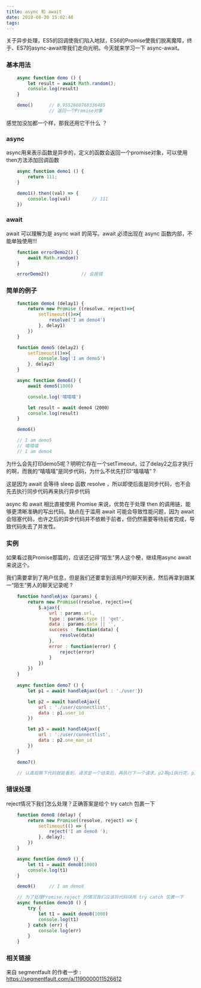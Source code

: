 ```yaml
---
title: async 和 await
date: 2018-08-30 15:02:48
tags:
---
```

关于异步处理，ES5的回调使我们陷入地狱，ES6的Promise使我们脱离魔障，终于、ES7的async-await带我们走向光明。今天就来学习一下 async-await。

### 基本用法
```javascript
    async function demo () {
        let result = await Math.random();
        console.log(result)
    }

    demo()      // 0.9552660768336405
                // 返回一个Promise对象
```
感觉加没加都一个样，那我还用它干什么 ？

### async
async用来表示函数是异步的，定义的函数会返回一个promise对象，可以使用then方法添加回调函数
```javascript
    async function demo1 () {
        return 111;
    }

    demo1().then((val) => {
        console.log(val)        // 111
    })
```

### await
await 可以理解为是 async wait 的简写。await 必须出现在 async 函数内部，不能单独使用!!!
```javascript
    function errorDemo2() {
        await Math.random()
    }

    errorDemo2()            // 会报错
```
### 简单的例子
```javascript
    function demo4 (delay1) {
        return new Promise ((resolve, reject)=>{
            setTimeout(()=>{
                resolve('I am demo4')
            }, delay1)
        })
    }

    function demo5 (delay2) {
        setTimeout(()=>{
            console.log('I am demo5')
        }, delay2)
    }

    async function demo6() {
        await demo5(1000)

        console.log('嘻嘻嘻')

        let result = await demo4（2000）
        console.log(result)
    }

    demo6()

    // I am demo5
    // 嘻嘻嘻
    // I am demo4
```
为什么会先打印demo5呢？明明它存在一个setTimeout，过了delay2之后才执行的啊，而我的“嘻嘻嘻”是同步代码，为什么不优先打印“嘻嘻嘻” ?

<!--more-->
这是因为 await 会等待 sleep 函数 resolve ，所以即使后面是同步代码，也不会先去执行同步代码再来执行异步代码

async 和 await 相比直接使用 Promise 来说，优势在于处理 then 的调用链，能够更清晰准确的写出代码。缺点在于滥用 await 可能会导致性能问题，因为 await 会阻塞代码，也许之后的异步代码并不依赖于前者，但仍然需要等待前者完成，导致代码失去了并发性。

### 实例
如果看过我Promise那篇的，应该还记得“陌生”男人这个梗，继续用async await来说这个。

我们需要拿到了用户信息，但是我们还要拿到该用户的聊天列表，然后再拿到跟某一“陌生”男人的聊天记录呢 ?

```javascript
    function handleAjax (params) {
        return new Promise((resolve, reject)=>{
            $.ajax({
                url : params.url,
                type : params.type || 'get',
                data : params.data || '',
                success : function(data) {
                    resolve(data)
                },
                error : function(error) {
                    reject(error)
                }
            })
        })
    }
    
    async function demo7 () {
        let p1 = await handleAjax({url : './user'})

        let p2 = await handleAjax({
            url : './user/connectlist', 
            data : p1.user_id
        })

        let p3 = await handleAjax({
            url : './user/connectlist', 
            data : p2.one_man_id
        })
    }

    demo7()

    // 认真观察下代码就能看到。请求是一个结束后，再执行下一个请求。p2等p1执行完，p3等p2执行完
```
### 错误处理
reject情况下我们怎么处理？正确答案是给个 try catch 包裹一下
```javascript
    function demo8 (delay) {
        return new Promise((resolve, reject) => {
            setTimeout(() => {
                reject('I am demo8 ');
            }, delay);
        })
    }

    async function demo9 () {
        let t1 = await demo8(1000)
        console.log(t1)
    }

    demo9()     // I am demo8

    // 为了处理Promise.reject 的情况我们应该将代码块用 try catch 包裹一下
    async function demo10 () {
        try {
            let t1 = await demo8(1000)
            console.log(t1)
        } catch (err) {
            console.log(err)
        }
    }
```
### 相关链接
来自 segmentfault 的作者一步 : https://segmentfault.com/a/1190000011526612

